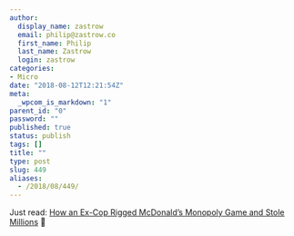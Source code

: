 ```yaml
---
author:
  display_name: zastrow
  email: philip@zastrow.co
  first_name: Philip
  last_name: Zastrow
  login: zastrow
categories:
- Micro
date: "2018-08-12T12:21:54Z"
meta:
  _wpcom_is_markdown: "1"
parent_id: "0"
password: ""
published: true
status: publish
tags: []
title: ""
type: post
slug: 449
aliases:
  - /2018/08/449/
---
```

<p>Just read: <a href="https://www.thedailybeast.com/how-an-ex-cop-rigged-mcdonalds-monopoly-game-and-stole-millions">How an Ex-Cop Rigged McDonald’s Monopoly Game and Stole Millions</a> 📰</p>
